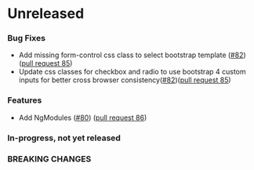 # Unreleased

### Bug Fixes
* Add missing form-control css class to select bootstrap template ([#82](https://github.com/formly-js/ng2-formly/issues/82))([pull request 85](https://github.com/formly-js/ng2-formly/pull/85))
* Update css classes for checkbox and radio to use bootstrap 4 custom inputs for better cross browser consistency([#82](https://github.com/formly-js/ng2-formly/issues/82))([pull request 85](https://github.com/formly-js/ng2-formly/pull/85))

### Features

* Add NgModules ([#80](https://github.com/formly-js/ng2-formly/issues/80)) ([pull request 86](https://github.com/formly-js/ng2-formly/pull/86))

### In-progress, not yet released

### BREAKING CHANGES
